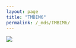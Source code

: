 ```yaml
---
layout: page
title: "TMBIM6"
permalink: /_mds/TMBIM6/
---
```


![](../../algns0/5HSAA110059_aln_report.png?raw=true)